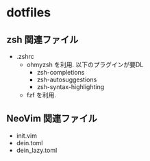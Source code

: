 # dotfiles

## zsh 関連ファイル
- .zshrc
  - ohmyzsh を利用. 以下のプラグインが要DL
    - zsh-completions
    - zsh-autosuggestions
    - zsh-syntax-highlighting
  - fzf を利用.

## NeoVim 関連ファイル
- init.vim
- dein.toml
- dein\_lazy.toml

